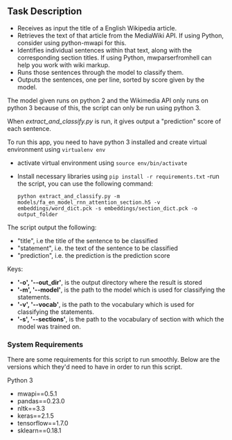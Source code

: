 
## Task Description

- Receives as input the title of a English Wikipedia article.
- Retrieves the text of that article from the MediaWiki API. If using Python, consider using python-mwapi for this.
- Identifies individual sentences within that text, along with the corresponding section titles. If using Python, mwparserfromhell can help you work with wiki markup.
- Runs those sentences through the model to classify them.
- Outputs the sentences, one per line, sorted by score given by the model.



The model given runs on python 2 and the Wikimedia API only runs on python 3 because of this, the script can only be run using python 3.


When *extract_and_classify.py* is run, it gives output a "prediction" score of each sentence.

To run this app, you need to have python 3 installed and create virtual environment using `virtualenv env`

- activate virtual environment using `source env/bin/activate`
- Install necessary libraries using `pip install -r requirements.txt`
-run the script, you can use the following command:

	```
	python extract_and_classify.py -m models/fa_en_model_rnn_attention_section.h5 -v embeddings/word_dict.pck -s embeddings/section_dict.pck -o output_folder
	```

The script output the following: 

- "title", i.e the title of the sentence to be classified
- "statement", i.e. the text of the sentence to be classified
- "prediction", i.e. the prediction is the prediction score
  
Keys:
- **'-o', '--out_dir'**, is the output directory where the result is stored
- **'-m', '--model'**, is the path to the model which is used for classifying the statements.
- **'-v', '--vocab'**, is the path to the vocabulary which is used for classifying the statements.
- **'-s', '--sections'**, is the path to the vocabulary of section with which the model was trained on.


### System Requirements
There are some requirements for this script to run smoothly. Below are the versions which they'd need to have in order to run this script.  

Python 3

- mwapi==0.5.1
- pandas==0.23.0
- nltk==3.3
- keras==2.1.5
- tensorflow==1.7.0
- sklearn==0.18.1
